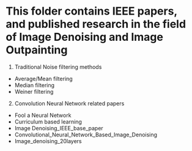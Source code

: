 # This folder contains IEEE papers, and published research in the field of Image Denoising and Image Outpainting
 
1. Traditional Noise filtering methods 
  - Average/Mean filtering
  - Median filtering
  - Weiner filtering

2. Convolution Neural Network related papers
  - Fool a Neural Network
  - Curriculum  based learning
  - Image Denoising_IEEE_base_paper
  - Convolutional_Neural_Network_Based_Image_Denoising
  - Image_denoising_20layers

